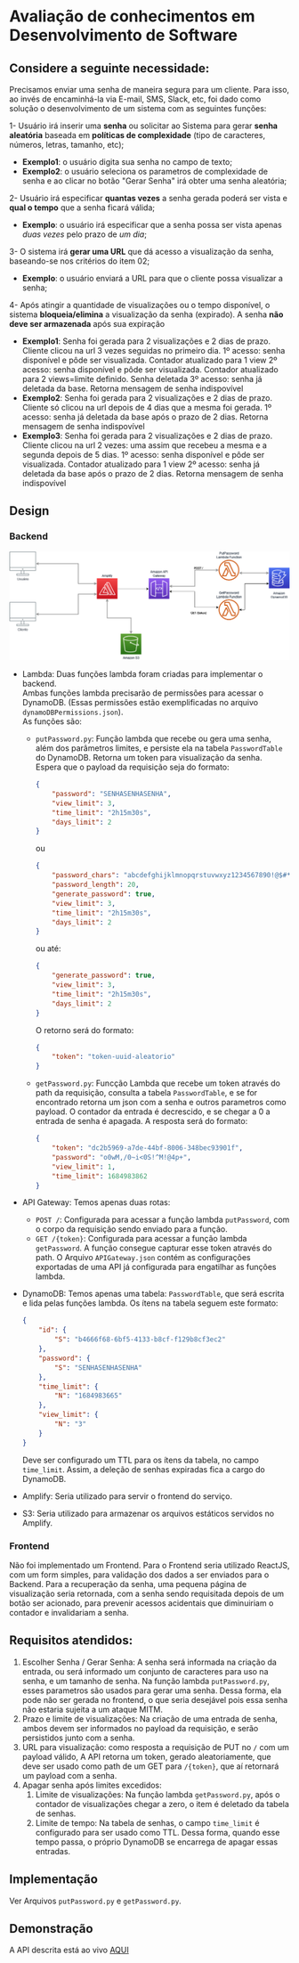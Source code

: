 # Avaliação de conhecimentos em Desenvolvimento de Software

## Considere a seguinte necessidade:
 
Precisamos enviar uma senha de maneira segura para um cliente. Para isso, ao invés de encaminhá-la via E-mail, SMS, Slack, etc, foi dado como solução o desenvolvimento de um sistema com as seguintes funções:
 
1- Usuário irá inserir uma <strong>senha</strong> ou solicitar ao Sistema para gerar <strong>senha aleatória</strong> baseada em <strong>políticas de complexidade</strong> (tipo de caracteres, números, letras, tamanho, etc); 
- **Exemplo1**: o usuário digita sua senha no campo de texto;
- **Exemplo2**: o usuário seleciona os parametros de complexidade de senha e ao clicar no botão "Gerar Senha" irá obter uma senha aleatória;

2- Usuário irá especificar <strong>quantas vezes</strong> a senha gerada poderá ser vista e <strong>qual o tempo</strong> que a senha ficará válida;
- **Exemplo**: o usuário irá especificar que a senha possa ser vista apenas <em>duas vezes</em> pelo prazo de <em>um dia</em>;

3- O sistema irá <strong>gerar uma URL</strong> que dá acesso a visualização da senha, baseando-se nos critérios do item 02;
- **Exemplo**: o usuário enviará a URL para que o cliente possa visualizar a senha;

4- Após atingir a quantidade de visualizações ou o tempo disponível, o sistema <strong>bloqueia/elimina</strong> a visualização da senha (expirado).
A senha <strong>não deve ser armazenada</strong> após sua expiração
- **Exemplo1**: 
    Senha foi gerada para 2 visualizações e 2 dias de prazo. 
    Cliente clicou na url 3 vezes seguidas no primeiro dia.
    1º acesso: senha disponível e pôde ser visualizada. Contador atualizado para 1 view
    2º acesso: senha disponível e pôde ser visualizada. Contador atualizado para 2 views=limite definido. Senha deletada
    3º acesso: senha já deletada da base. Retorna mensagem de senha indispovível
- **Exemplo2**: 
    Senha foi gerada para 2 visualizações e 2 dias de prazo. 
    Cliente só clicou na url depois de 4 dias que a mesma foi gerada.
    1º acesso: senha já deletada da base após o prazo de 2 dias. Retorna mensagem de senha indispovível
- **Exemplo3**: 
    Senha foi gerada para 2 visualizações e 2 dias de prazo. 
    Cliente clicou na url 2 vezes: uma assim que recebeu a mesma e a segunda depois de 5 dias.
    1º acesso: senha disponível e pôde ser visualizada. Contador atualizado para 1 view
    2º acesso: senha já deletada da base após o prazo de 2 dias. Retorna mensagem de senha indispovível

## Design

### Backend

![](SystemDiagram.png)
- Lambda: Duas funções lambda foram criadas para implementar o backend.  
Ambas funções lambda precisarão de permissões para acessar o DynamoDB. (Essas permissões estão exemplificadas no arquivo `dynamoDBPermissions.json`).  
    As funções são:
  - `putPassword.py`: Função lambda que recebe ou gera uma senha, além dos parâmetros limites, e persiste ela na tabela `PasswordTable` do DynamoDB. Retorna um token para visualização da senha. Espera que o payload da requisição seja do formato:  
    ```json
    {
        "password": "SENHASENHASENHA",
        "view_limit": 3,
        "time_limit": "2h15m30s",
        "days_limit": 2
    }
    ```  
    ou  
    ```json
    {
        "password_chars": "abcdefghijklmnopqrstuvwxyz1234567890!@$#*_-=+^/(){}[].,",
        "password_length": 20,
        "generate_password": true,
        "view_limit": 3,
        "time_limit": "2h15m30s",
        "days_limit": 2
    }
    ```  
    ou até: 
    ```json
    {
        "generate_password": true,
        "view_limit": 3,
        "time_limit": "2h15m30s",
        "days_limit": 2
    }
    ```
      
    O retorno será do formato:
    ```json
    {
        "token": "token-uuid-aleatorio"
    }
    ```  
  - `getPassword.py`: Funcção Lambda que recebe um token através do path da requisição, consulta a tabela `PasswordTable`, e se for encontrado retorna um json com a senha e outros parametros como payload. O contador da entrada é decrescido, e se chegar a 0 a entrada de senha é apagada. A resposta será do formato:
    ```json
    {
        "token": "dc2b5969-a7de-44bf-8006-348bec93901f",
        "password": "o0wM,/0~i<0S!^M!@4p+",
        "view_limit": 1,
        "time_limit": 1684983862
    }

- API Gateway:
    Temos apenas duas rotas:
    - `POST /`:
        Configurada para acessar a função lambda `putPassword`, com o corpo da requisição sendo enviado para a função.
    - `GET /{token}`:
        Configurada para acessar a função lambda `getPassword`. A função consegue capturar esse token através do path.
    O Arquivo `APIGateway.json` contém as configurações exportadas de uma API já configurada para engatilhar as funções lambda.

- DynamoDB:
    Temos apenas uma tabela: `PasswordTable`, que será escrita e lida pelas funções lambda. Os ítens na tabela seguem este formato:  
    ```json
    {
        "id": {
            "S": "b4666f68-6bf5-4133-b8cf-f129b8cf3ec2"
        },
        "password": {
            "S": "SENHASENHASENHA"
        },
        "time_limit": {
            "N": "1684983665"
        },
        "view_limit": {
            "N": "3"
        }
    }
    ```
    Deve ser configurado um TTL para os ítens da tabela, no campo `time_limit`. Assim, a deleção de senhas expiradas fica a cargo do DynamoDB.

- Amplify:
    Seria utilizado para servir o frontend do serviço.
- S3:
    Seria utilizado para armazenar os arquivos estáticos servidos no Amplify.

### Frontend

Não foi implementado um Frontend.
Para o Frontend seria utilizado ReactJS, com um form simples, para validação dos dados a ser enviados para o Backend. Para a recuperação da senha, uma pequena página de visualização seria retornada, com a senha sendo requisitada depois de um botão ser acionado, para prevenir acessos acidentais que diminuiriam o contador e invalidariam a senha.

## Requisitos atendidos:
  1. Escolher Senha / Gerar Senha: A senha será informada na criação da entrada, ou será informado um conjunto de caracteres para uso na senha, e um tamanho de senha. Na função lambda `putPassword.py`, esses parametros são usados para gerar uma senha. Dessa forma, ela pode não ser gerada no frontend, o que seria desejável pois essa senha não estaria sujeita a um ataque MITM.
  2. Prazo e limite de visualizações: Na criação de uma entrada de senha, ambos devem ser informados no payload da requisição, e serão persistidos junto com a senha.
  3. URL para visualização: como resposta a requisição de PUT no `/` com um payload válido, A API retorna um token, gerado aleatoriamente, que deve ser usado como path de um GET para `/{token}`, que aí retornará um payload com a senha.
  4. Apagar senha após limites excedidos: 
     1. Limite de visualizações: Na função lambda `getPassword.py`, após o contador de visualizações chegar a zero, o item é deletado da tabela de senhas.
     2. Limite de tempo: Na tabela de senhas, o campo `time_limit` é configurado para ser usado como TTL. Dessa forma, quando esse tempo passa, o próprio DynamoDB se encarrega de apagar essas entradas.

## Implementação

Ver Arquivos `putPassword.py` e `getPassword.py`.

## Demonstração

A API descrita está ao vivo [AQUI](https://8cqu63ix0k.execute-api.us-east-1.amazonaws.com)
